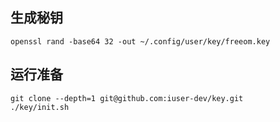 ## 生成秘钥

```
openssl rand -base64 32 -out ~/.config/user/key/freeom.key
```

## 运行准备

```
git clone --depth=1 git@github.com:iuser-dev/key.git
./key/init.sh
```
